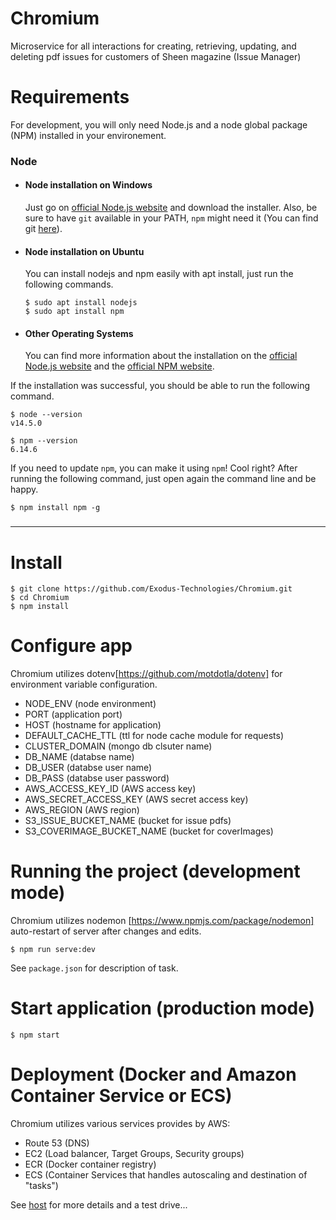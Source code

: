 # Chromium

Microservice for all interactions for creating, retrieving, updating, and deleting pdf issues for customers of Sheen magazine (Issue Manager)

# Requirements

For development, you will only need Node.js and a node global package (NPM) installed in your
environement.

### Node

- #### Node installation on Windows

  Just go on [official Node.js website](https://nodejs.org/) and download the installer. Also, be
  sure to have `git` available in your PATH, `npm` might need it (You can find git
  [here](https://git-scm.com/)).

- #### Node installation on Ubuntu

  You can install nodejs and npm easily with apt install, just run the following commands.

      $ sudo apt install nodejs
      $ sudo apt install npm

- #### Other Operating Systems
  You can find more information about the installation on the
  [official Node.js website](https://nodejs.org/) and the
  [official NPM website](https://npmjs.org/).

If the installation was successful, you should be able to run the following command.

    $ node --version
    v14.5.0

    $ npm --version
    6.14.6

If you need to update `npm`, you can make it using `npm`! Cool right? After running the following
command, just open again the command line and be happy.

    $ npm install npm -g

###

---

# Install

    $ git clone https://github.com/Exodus-Technologies/Chromium.git
    $ cd Chromium
    $ npm install

# Configure app

Chromium utilizes dotenv[https://github.com/motdotla/dotenv] for environment variable configuration.

- NODE_ENV (node environment)
- PORT (application port)
- HOST (hostname for application)
- DEFAULT_CACHE_TTL (ttl for node cache module for requests)
- CLUSTER_DOMAIN (mongo db clsuter name)
- DB_NAME (databse name)
- DB_USER (databse user name)
- DB_PASS (databse user password)
- AWS_ACCESS_KEY_ID (AWS access key)
- AWS_SECRET_ACCESS_KEY (AWS secret access key)
- AWS_REGION (AWS region)
- S3_ISSUE_BUCKET_NAME (bucket for issue pdfs)
- S3_COVERIMAGE_BUCKET_NAME (bucket for coverImages)

# Running the project (development mode)

Chromium utilizes nodemon [https://www.npmjs.com/package/nodemon] auto-restart of server after
changes and edits.

    $ npm run serve:dev

See `package.json` for description of task.

# Start application (production mode)

    $ npm start

# Deployment (Docker and Amazon Container Service or ECS)

Chromium utilizes various services provides by AWS:

- Route 53 (DNS)
- EC2 (Load balancer, Target Groups, Security groups)
- ECR (Docker container registry)
- ECS (Container Services that handles autoscaling and destination of "tasks")

See [host](http://livestream.exodustechnologies.com/video-service/probeCheck) for more details and a test drive...
